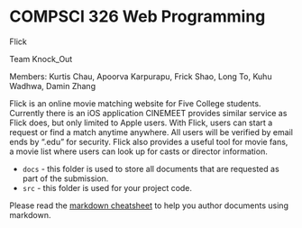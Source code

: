 # COMPSCI 326 Web Programming

Flick

Team Knock_Out 

Members: Kurtis Chau, Apoorva Karpurapu, Frick Shao, Long To, Kuhu Wadhwa, Damin Zhang


Flick is an online movie matching website for Five College students. Currently there is an iOS application CINEMEET provides similar service as Flick does, but only limited to Apple users. With Flick, users can start a request or find a match anytime anywhere. All users will be verified by email ends by “.edu” for security. Flick also provides a useful tool for movie fans, a movie list where users can look up for casts or director information.  

* `docs` - this folder is used to store all documents that are
  requested as part of the submission.
* `src` - this folder is used for your project code.

Please read the [markdown
cheatsheet](https://github.com/adam-p/markdown-here/wiki/Markdown-Cheatsheet)
to help you author documents using markdown.
